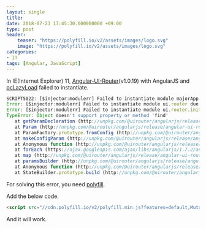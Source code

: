 ```yaml
---
layout: single
title: 
date: 2018-07-23 17:45:30.000000000 +09:00
type: post
header:
    teaser: "https://polyfill.io/v2/assets/images/logo.svg"
    image: "https://polyfill.io/v2/assets/images/logo.svg"
categories:
- IT
tags: [Angular, JavaScript]
---
```


In IE(Internet Explorer) 11, [Angular-UI-Router](https://ui-router.github.io/ng1/)(v1.0.19) with AngularJS and [ocLazyLoad](https://oclazyload.readme.io/) failed to instantiate.

```javascript
SCRIPT5022: [$injector:modulerr] Failed to instantiate module majorApp due to:
Error: [$injector:modulerr] Failed to instantiate module ui.router due to:
Error: [$injector:modulerr] Failed to instantiate module ui.router.init due to:
TypeError: Object doesn't support property or method 'find'
   at getParamDeclaration (http://unpkg.com/@uirouter/angularjs/release/angular-ui-router.js:1603:9)
   at Param (http://unpkg.com/@uirouter/angularjs/release/angular-ui-router.js:1667:13)
   at ParamFactory.prototype.fromConfig (http://unpkg.com/@uirouter/angularjs/release/angular-ui-router.js:5044:13)
   at makeConfigParam (http://unpkg.com/@uirouter/angularjs/release/angular-ui-router.js:2732:59)
   at Anonymous function (http://unpkg.com/@uirouter/angularjs/release/angular-ui-router.js:515:50)
   at forEach (https://ajax.googleapis.com/ajax/libs/angularjs/1.7.2/angular.js:401:11)
   at map (http://unpkg.com/@uirouter/angularjs/release/angular-ui-router.js:515:9)
   at paramsBuilder (http://unpkg.com/@uirouter/angularjs/release/angular-ui-router.js:2734:13)
   at Anonymous function (http://unpkg.com/@uirouter/angularjs/release/angular-ui-router.js:2929:105)
   at StateBuilder.prototype.build (http://unpkg.com/@uirouter/angularjs/release/angular-ui-router.js:2930:17)
```

For solving this error, you need [polyfill](https://polyfill.io/v2/docs/).

Add the below code.

```html
<script src="//cdn.polyfill.io/v2/polyfill.min.js?features=default,MutationObserver"></script>
```

And it will work.